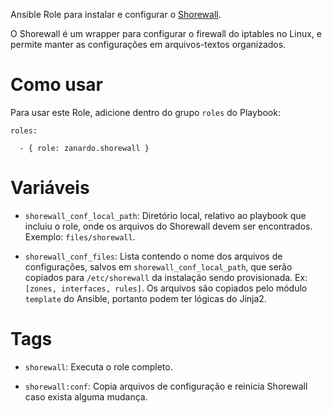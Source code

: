 Ansible Role para instalar e configurar o [Shorewall](http://www.shorewall.net/).

O Shorewall é um wrapper para configurar o firewall do iptables no Linux, e
permite manter as configurações em arquivos-textos organizados.

# Como usar

Para usar este Role, adicione dentro do grupo `roles` do Playbook:

```
roles:

  - { role: zanardo.shorewall }
```

# Variáveis

- `shorewall_conf_local_path`: Diretório local, relativo ao playbook que
  incluiu o role,  onde os arquivos do Shorewall devem ser encontrados.
  Exemplo: `files/shorewall`.

- `shorewall_conf_files`: Lista contendo o nome dos arquivos de configurações,
  salvos em `shorewall_conf_local_path`, que serão copiados para
  `/etc/shorewall` da instalação sendo provisionada. Ex: `[zones, interfaces,
  rules]`. Os arquivos são copiados pelo módulo `template` do Ansible, portanto
  podem ter lógicas do Jinja2.

# Tags

- `shorewall`: Executa o role completo.

- `shorewall:conf`: Copia arquivos de configuração e reinicia Shorewall caso
  exista alguma mudança.
